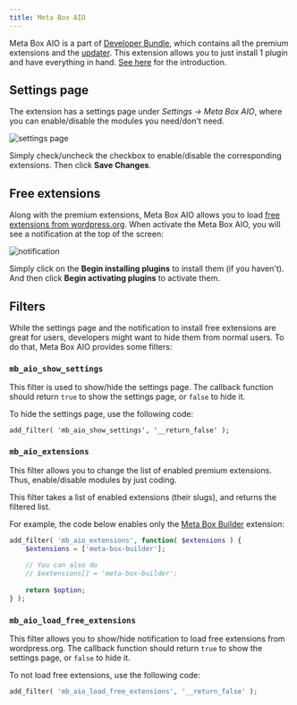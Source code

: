 ```yaml
---
title: Meta Box AIO
---
```


Meta Box AIO is a part of [Developer Bundle](https://metabox.io/pricing/), which contains all the premium extensions and the [updater](https://metabox.io/plugins/meta-box-updater/). This extension allows you to just install 1 plugin and have everything in hand. [See here](https://metabox.io/meta-box-aio-available/) for the introduction.

## Settings page

The extension has a settings page under *Settings &rarr; Meta Box AIO*, where you can enable/disable the modules you need/don't need.

![settings page](https://i.imgur.com/rGbwDoB.png)

Simply check/uncheck the checkbox to enable/disable the corresponding extensions. Then click **Save Changes**.

## Free extensions

Along with the premium extensions, Meta Box AIO allows you to load [free extensions from wordpress.org](https://profiles.wordpress.org/metabox#content-plugins). When activate the Meta Box AIO, you will see a notification at the top of the screen:

![notification](https://i.imgur.com/jOs4Its.png)

Simply click on the **Begin installing plugins** to install them (if you haven't). And then click **Begin activating plugins** to activate them.

## Filters

While the settings page and the notification to install free extensions are great for users, developers might want to hide them from normal users. To do that, Meta Box AIO provides some filters:

### `mb_aio_show_settings`

This filter is used to show/hide the settings page. The callback function should return `true` to show the settings page, or `false` to hide it.

To hide the settings page, use the following code:

```
add_filter( 'mb_aio_show_settings', '__return_false' );
```

### `mb_aio_extensions`

This filter allows you to change the list of enabled premium extensions. Thus, enable/disable modules by just coding.

This filter takes a list of enabled extensions (their slugs), and returns the filtered list.

For example, the code below enables only the [Meta Box Builder](https://metabox.io/plugins/meta-box-builder/) extension:

```php
add_filter( 'mb_aio_extensions', function( $extensions ) {
    $extensions = ['meta-box-builder'];
    
    // You can also do
    // $extensions[] = 'meta-box-builder';
    
    return $option;
} );
```

### `mb_aio_load_free_extensions`

This filter allows you to show/hide notification to load free extensions from wordpress.org. The callback function should return `true` to show the settings page, or `false` to hide it.

To not load free extensions, use the following code:

```php
add_filter( 'mb_aio_load_free_extensions', '__return_false' );
```
